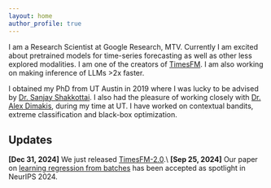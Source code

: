 ```yaml
---
layout: home
author_profile: true
---
```


I am a Research Scientist at Google Research, MTV. Currently I am excited about pretrained models for time-series forecasting as well as other less explored modalities. I am one of the creators of [TimesFM](https://github.com/google-research/timesfm). I am also working on making inference of LLMs >2x faster.

I obtained my PhD from UT Austin in 2019 where I was lucky to be advised by [Dr. Sanjay Shakkottai](http://users.ece.utexas.edu/~shakkott/Sanjay_Shakkottai/Contact.html). I also had the pleasure of working closely with [Dr. Alex Dimakis](http://users.ece.utexas.edu/~dimakis/), during my time at UT. I have worked on contextual bandits, extreme classification and black-box optimization.



## Updates

**[Dec 31, 2024]** We just released [TimesFM-2.0](https://huggingface.co/collections/google/timesfm-release-66e4be5fdb56e960c1e482a6).\\
**[Sep 25, 2024]** Our paper on [learning regression from batches](https://arxiv.org/pdf/2309.01973) has been accepted as spotlight in NeurIPS 2024.